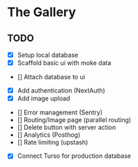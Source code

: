 # The Gallery

## TODO

- [x] Setup local database
- [x] Scaffold basic ui with moke data
- [] Attach database to ui
- [x] Add authentication (NextAuth)
- [x] Add image upload
- [] Error management (Sentry)
- [] Routing/Image page (parallel routing)
- [] Delete button with server action
- [] Analytics (Posthog)
- [] Rate limiting (upstash)
- [x] Connect Turso for production database
